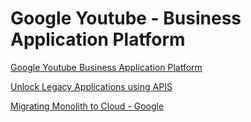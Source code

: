# Google Youtube - Business Application Platform
[Google Youtube Business Application Platform](https://www.youtube.com/playlist?list=PLIivdWyY5sqLNixh2NTs2_6G5kZecQUNf)

[Unlock Legacy Applications using APIS](https://cloud.google.com/solutions/unlocking-legacy-applications?utm_source=youtube&utm_medium=Unpaidsocial&utm_campaign=lau-20200826-Unlocking-Legacy-Applications)

[Migrating Monolith to Cloud - Google](https://cloud.google.com/architecture/migrating-a-monolithic-app-to-microservices-gke)
